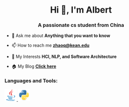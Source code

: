 <h1 align="center">Hi 👋, I'm Albert</h1>
<h3 align="center">A passionate cs student from China</h3>

- 💬 Ask me about **Anything that you want to know**

- 📫 How to reach me **zhaoq@kean.edu**

- 🌟 My Interests **HCI, NLP, and Software Architecture**

- 🏠 My Blog **[Click here](https://albertzhaoca.github.io/myBlog/)**


<p align="left">
</p>

<h3 align="left">Languages and Tools:</h3>
<p align="left"> <a href="https://www.java.com" target="_blank" rel="noreferrer"> <img src="https://raw.githubusercontent.com/devicons/devicon/master/icons/java/java-original.svg" alt="java" width="40" height="40"/> </a> <a href="https://www.python.org" target="_blank" rel="noreferrer"> <img src="https://raw.githubusercontent.com/devicons/devicon/master/icons/python/python-original.svg" alt="python" width="40" height="40"/> </a> </p>
